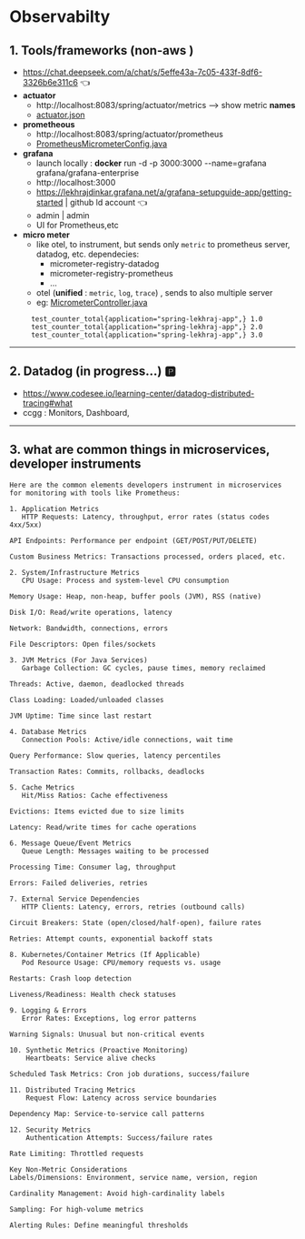 # Observabilty
## 1. Tools/frameworks (non-aws )
- https://chat.deepseek.com/a/chat/s/5effe43a-7c05-433f-8df6-3326b6e311c6 :point_left:
- **actuator**
    - http://localhost:8083/spring/actuator/metrics --> show metric **names**
    - [actuator.json](actuator.json)
- **prometheous**
    - http://localhost:8083/spring/actuator/prometheus
    - [PrometheusMicrometerConfig.java](../../src/main/java/com/lekhraj/java/spring/SB_99_RESTful_API/configuration/PrometheusMicrometerConfig.java)
- **grafana**
    - launch locally : **docker** run -d -p 3000:3000 --name=grafana grafana/grafana-enterprise
    - http://localhost:3000
    - https://lekhrajdinkar.grafana.net/a/grafana-setupguide-app/getting-started | github ld account :point_left:
    - admin | admin
    - UI for Prometheus,etc
- **micro meter**
    - like otel, to instrument, but sends only `metric` to prometheus server, datadog, etc. dependecies:
        - micrometer-registry-datadog
        - micrometer-registry-prometheus
        - ...
    - otel (**unified** : `metric`, `log`, `trace`) , sends to also multiple server
    - eg: [MicrometerController.java](../../src/main/java/com/lekhraj/java/spring/SB_99_RESTful_API/controller/MicrometerController.java)
  ```text
    test_counter_total{application="spring-lekhraj-app",} 1.0
    test_counter_total{application="spring-lekhraj-app",} 2.0
    test_counter_total{application="spring-lekhraj-app",} 3.0
  ```
---
## 2. Datadog (in progress...) :parking:
- https://www.codesee.io/learning-center/datadog-distributed-tracing#what
- ccgg : Monitors, Dashboard,  

---
## 3. what are common things in microservices, developer instruments
```text
Here are the common elements developers instrument in microservices for monitoring with tools like Prometheus:

1. Application Metrics
   HTTP Requests: Latency, throughput, error rates (status codes 4xx/5xx)

API Endpoints: Performance per endpoint (GET/POST/PUT/DELETE)

Custom Business Metrics: Transactions processed, orders placed, etc.

2. System/Infrastructure Metrics
   CPU Usage: Process and system-level CPU consumption

Memory Usage: Heap, non-heap, buffer pools (JVM), RSS (native)

Disk I/O: Read/write operations, latency

Network: Bandwidth, connections, errors

File Descriptors: Open files/sockets

3. JVM Metrics (For Java Services)
   Garbage Collection: GC cycles, pause times, memory reclaimed

Threads: Active, daemon, deadlocked threads

Class Loading: Loaded/unloaded classes

JVM Uptime: Time since last restart

4. Database Metrics
   Connection Pools: Active/idle connections, wait time

Query Performance: Slow queries, latency percentiles

Transaction Rates: Commits, rollbacks, deadlocks

5. Cache Metrics
   Hit/Miss Ratios: Cache effectiveness

Evictions: Items evicted due to size limits

Latency: Read/write times for cache operations

6. Message Queue/Event Metrics
   Queue Length: Messages waiting to be processed

Processing Time: Consumer lag, throughput

Errors: Failed deliveries, retries

7. External Service Dependencies
   HTTP Clients: Latency, errors, retries (outbound calls)

Circuit Breakers: State (open/closed/half-open), failure rates

Retries: Attempt counts, exponential backoff stats

8. Kubernetes/Container Metrics (If Applicable)
   Pod Resource Usage: CPU/memory requests vs. usage

Restarts: Crash loop detection

Liveness/Readiness: Health check statuses

9. Logging & Errors
   Error Rates: Exceptions, log error patterns

Warning Signals: Unusual but non-critical events

10. Synthetic Metrics (Proactive Monitoring)
    Heartbeats: Service alive checks

Scheduled Task Metrics: Cron job durations, success/failure

11. Distributed Tracing Metrics
    Request Flow: Latency across service boundaries

Dependency Map: Service-to-service call patterns

12. Security Metrics
    Authentication Attempts: Success/failure rates

Rate Limiting: Throttled requests

Key Non-Metric Considerations
Labels/Dimensions: Environment, service name, version, region

Cardinality Management: Avoid high-cardinality labels

Sampling: For high-volume metrics

Alerting Rules: Define meaningful thresholds

```